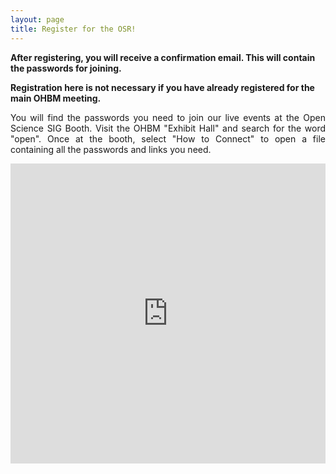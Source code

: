 ```yaml
---
layout: page
title: Register for the OSR!
---
```


**After registering, you will receive a confirmation email. This will contain the passwords for joining.**

**Registration here is not necessary if you have already registered for the main OHBM meeting.** 
<p align="justify">
You will find the passwords you need to join our live events at the Open Science SIG Booth. Visit the OHBM "Exhibit Hall" and search for the word "open". Once at the booth, select "How to Connect" to open a file containing all the passwords and links you need. 
</p>

<iframe width="640px" height= "480px" src= "https://forms.office.com/Pages/ResponsePage.aspx?id=DQSIkWdsW0yxEjajBLZtrQAAAAAAAAAAAAMAAC9pqdJUOFhKTzZPQk1GREtTTURYUFpYRkw0VUpXRC4u&embed=true" frameborder= "0" marginwidth= "0" marginheight= "0" style= "border: none; max-width:100%; max-height:100vh" allowfullscreen webkitallowfullscreen mozallowfullscreen msallowfullscreen> </iframe>
